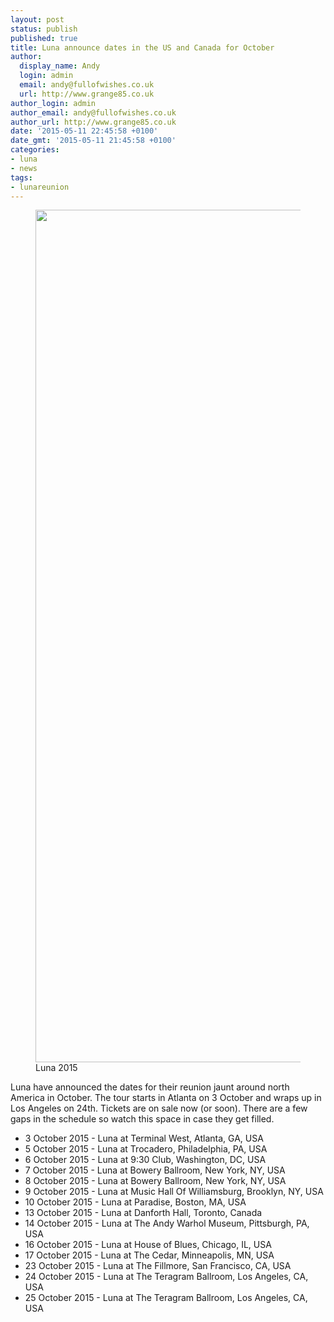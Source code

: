 ```yaml
---
layout: post
status: publish
published: true
title: Luna announce dates in the US and Canada for October
author:
  display_name: Andy
  login: admin
  email: andy@fullofwishes.co.uk
  url: http://www.grange85.co.uk
author_login: admin
author_email: andy@fullofwishes.co.uk
author_url: http://www.grange85.co.uk
date: '2015-05-11 22:45:58 +0100'
date_gmt: '2015-05-11 21:45:58 +0100'
categories:
- luna
- news
tags:
- lunareunion
---
```

<p><figure class="caption aligncenter"><img src="https://media.fullofwishes.co.uk/02-luna/pictures/luna-promo-2015-a.jpg" width="2048" height="1364" class /><figcaption class="caption-text"> Luna 2015</figcaption></figure>
Luna have announced the dates for their reunion jaunt around north America in October. The tour starts in Atlanta on 3 October and wraps up in Los Angeles on 24th. Tickets are on sale now (or soon). There are a few gaps in the schedule so watch this space in case they get filled.</p>
<ul>
<li>3 October 2015 - Luna at Terminal West, Atlanta, GA, USA</li>
<li>5 October 2015 - Luna at Trocadero, Philadelphia, PA, USA</li>
<li>6 October 2015 - Luna at 9:30 Club, Washington, DC, USA</li>
<li>7 October 2015 - Luna at Bowery Ballroom, New York, NY, USA</li>
<li>8 October 2015 - Luna at Bowery Ballroom, New York, NY, USA</li>
<li>9 October 2015 - Luna at Music Hall Of Williamsburg, Brooklyn, NY, USA</li>
<li>10 October 2015 - Luna at Paradise, Boston, MA, USA</li>
<li>13 October 2015 - Luna at Danforth Hall, Toronto, Canada</li>
<li>14 October 2015 - Luna at The Andy Warhol Museum, Pittsburgh, PA, USA</li>
<li>16 October 2015 - Luna at House of Blues, Chicago, IL, USA</li>
<li>17 October 2015 - Luna at The Cedar, Minneapolis, MN, USA</li>
<li>23 October 2015 - Luna at The Fillmore, San Francisco, CA, USA</li>
<li>24 October 2015 - Luna at The Teragram Ballroom, Los Angeles, CA, USA</li>
<li>25 October 2015 - Luna at The Teragram Ballroom, Los Angeles, CA, USA</li>
</ul>
